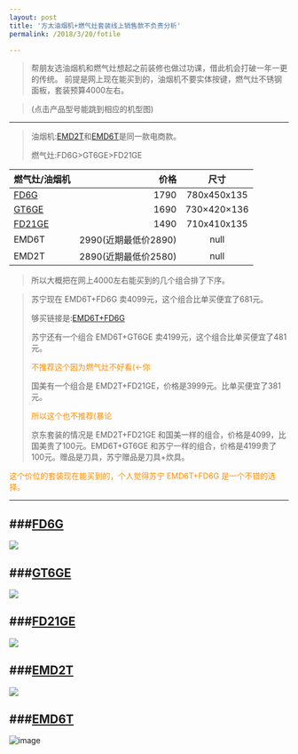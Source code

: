 ```yaml
---
layout: post
title: '方太油烟机+燃气灶套装线上销售款不负责分析'
permalink: /2018/3/20/fotile

---
```

>帮朋友选油烟机和燃气灶想起之前装修也做过功课，借此机会打破一年一更的传统。
>前提是网上现在能买到的，油烟机不要实体按键，燃气灶不锈钢面板，套装预算4000左右。

>(点击产品型号能跳到相应的机型图)

---
>油烟机:[EMD2T](#anchor4)和[EMD6T](#anchor5)是同一款电商款。
>
>燃气灶:FD6G>GT6GE>FD21GE

| 燃气灶/油烟机       | 价格    |  尺寸  |
| --------    | -----:   | :----: |
| [FD6G](#anchor1) | 1790  |780x450x135   |
| [GT6GE](#anchor2)| 1690  |730×420×136	  |
| [FD21GE](#anchor3)| 1490 |710x410x135   |
|EMD6T|  2990(近期最低价2890)|   null       |
|EMD2T|  2890(近期最低价2580)|   null       |

>所以大概把在网上4000左右能买到的几个组合排了下序。

>苏宁现在 EMD6T+FD6G 卖4099元，这个组合比单买便宜了681元。
>
>够买链接是:[EMD6T+FD6G](https://product.suning.com/0070068550/193523691.html) 
>
>苏宁还有一个组合 EMD6T+GT6GE 卖4199元，这个组合比单买便宜了481元。
>
><font color=#FF8C00>不推荐这个因为燃气灶不好看(<-你</font>
>
>国美有一个组合是 EMD2T+FD21GE，价格是3999元。比单买便宜了381元。
>
><font color=#FF8C00>所以这个也不推荐(暴论</font>
>
>京东套装的情况是 EMD2T+FD21GE 和国美一样的组合，价格是4099，比国美贵了100元。EMD6T+GT6GE 和苏宁一样的组合，价格是4199贵了100元。赠品是刀具，苏宁赠品是刀具+炊具。

<font color=#FF8C00>这个价位的套装现在能买到的，个人觉得苏宁 EMD6T+FD6G 是一个不错的选择。</font>


---

###[FD6G](id:anchor1)
-
![](http://fotilepc.oss-cn-hangzhou.aliyuncs.com/2016-09-05/57ccf58d63f13.png)

###[GT6GE](id:anchor2)
-
![](http://fotilepc.oss-cn-hangzhou.aliyuncs.com/2017-06-19/5947b74cc06cd.png)

###[FD21GE](id:anchor3)
-
![](http://fotilepc.oss-cn-hangzhou.aliyuncs.com/2016-10-17/58046d8e9793e.png)

###[EMD2T](id:anchor4)
-
![](http://fotilepc.oss-cn-hangzhou.aliyuncs.com/2016-09-05/57cd16422dff9.png)

###[EMD6T](id:anchor5)
-
![image](http://fotilepc.oss-cn-hangzhou.aliyuncs.com/2017-06-21/594a40860fbbb.png)







